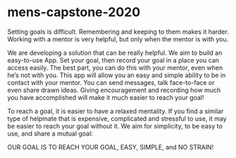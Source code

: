# mens-capstone-2020
Setting goals is difficult. Remembering and keeping to them makes it harder. Working with a mentor is very helpful, but only when the 
mentor is with you.

We are developing a solution that can be really helpful. We aim to build an easy-to-use App. Set your goal, then record your goal in a 
place you can access easily. The best part, you can do this with your mentor, even when he’s not with you. This app will allow you an 
easy and simple ability to be in contact with your mentor. You can send messages, talk face-to-face or even share drawn ideas. Giving 
encouragement and recording how much you have accomplished will make it much easier to reach your goal!

To reach a goal, it is easier to have a relaxed mentality. If you find a similar type of helpmate that is expensive, complicated and 
stressful to use, it may be easier to reach your goal without it. We aim for simplicity, to be easy to use, and share a mutual goal:

OUR GOAL IS TO REACH YOUR GOAL, EASY, SIMPLE, and NO STRAIN!
